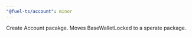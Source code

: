 ```yaml
---
"@fuel-ts/account": minor
---
```


Create Account pacakge. Moves BaseWalletLocked to a sperate package.
